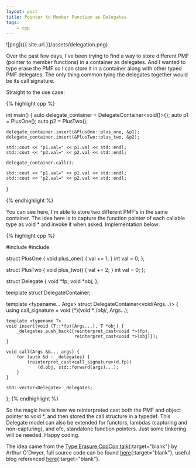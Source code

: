 ```yaml
---
layout: post
title: Pointer to Member Function as Delegates
tags:
    - cpp
---
```


![png]({{ site.url }}/assets/delegation.png)

Over the past few days, I've been trying to find a way to store different PMF (pointer to member functions) in a container as delegates. And I wanted to type erase the PMF so I can store it in a container along with other typed PMF delegates. The only thing common tying the delegates together would be its call signature.

<!--more-->

Straight to the use case:

{% highlight cpp %}

int main() {
    auto delegate_container = DelegateContainer<void()>{};
    auto p1 = PlusOne();
    auto p2 = PlusTwo();

    delegate_container.insert(&PlusOne::plus_one, &p1);
    delegate_container.insert(&PlusTwo::plus_two, &p2);

    std::cout << "p1.val=" << p1.val << std::endl;
    std::cout << "p2.val=" << p2.val << std::endl;

    delegate_container.call();

    std::cout << "p1.val=" << p1.val << std::endl;
    std::cout << "p2.val=" << p2.val << std::endl;
}

{% endhighlight %}

You can see here, I'm able to store two different PMF's in the same container. The idea here is to capture the function pointer of each callable type as void * and invoke it when asked. Implementation below:

{% highlight cpp %}

#include <iostream>
#include <vector>

struct PlusOne {
    void plus_one() { val += 1; }
    int val = 0;
};

struct PlusTwo {
    void plus_two() { val += 2; }
    int val = 0;
};

struct Delegate {
    void *fp;
    void *obj;
};

template <typename CallSignature>
struct DelegateContainer;

template <typename... Args>
struct DelegateContainer<void(Args...)> {
    using call_signature = void (*)(void * /*obj*/, Args...);

    template <typename T>
    void insert(void (T::*fp)(Args...), T *obj) {
        _delegates.push_back({reinterpret_cast<void *>(fp),
                              reinterpret_cast<void *>(obj)});
    }

    void call(Args &&... args) {
        for (auto &d : _delegates) {
            (reinterpret_cast<call_signature>(d.fp))
                (d.obj, std::forward(args)...);
        }
    }

    std::vector<Delegate> _delegates;
};
{% endhighlight %}

So the magic here is how we reinterpreted cast both the PMF and object pointer to void *, and then stored the call structure in a typedef. This Delegate model can also be extended for functors, lambdas (capturing and non-capturing), and ofc, standalone function pointers. Just some tinkering will be needed. Happy coding.

The idea came from the [Type Erasure CppCon talk](https://www.youtube.com/watch?v=tbUCHifyT24){:target="blank"} by Arthur O'Dwyer, full source code can be found [here](https://github.com/Estinox/coding-practices/blob/master/random_code/pmf_delegates.cpp){:target="blank"}, useful blog referenced [here](https://www.codeproject.com/Articles/1170503/The-Impossibly-Fast-Cplusplus-Delegates-Fixed?fid=1917788&df=90&mpp=25&sort=Position&spc=Relaxed&select=5700741&prof=True&view=Normal&fr=1#xx0xx){:target="blank"}.

